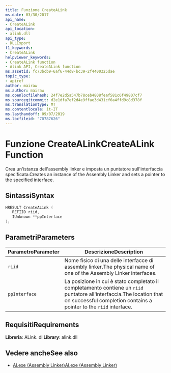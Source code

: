 ```yaml
---
title: Funzione CreateALink
ms.date: 03/30/2017
api_name:
- CreateALink
api_location:
- alink.dll
api_type:
- DLLExport
f1_keywords:
- CreateALink
helpviewer_keywords:
- CreateALink function
- Alink API, CreateALink function
ms.assetid: fc73bcb9-6af6-44d8-bc39-2f4400325dae
topic_type:
- apiref
author: mairaw
ms.author: mairaw
ms.openlocfilehash: 24f7e2d5a547b78ceb4808feaf581c6f49807cf7
ms.sourcegitcommit: d2e1dfa7ef2d4e9ffae3d431cf6a4ffd9c8d378f
ms.translationtype: MT
ms.contentlocale: it-IT
ms.lasthandoff: 09/07/2019
ms.locfileid: "70787626"
---
```

# <a name="createalink-function"></a><span data-ttu-id="76f97-102">Funzione CreateALink</span><span class="sxs-lookup"><span data-stu-id="76f97-102">CreateALink Function</span></span>
<span data-ttu-id="76f97-103">Crea un'istanza dell'assembly linker e imposta un puntatore sull'interfaccia specificata.</span><span class="sxs-lookup"><span data-stu-id="76f97-103">Creates an instance of the Assembly Linker and sets a pointer to the specified interface.</span></span>  
  
## <a name="syntax"></a><span data-ttu-id="76f97-104">Sintassi</span><span class="sxs-lookup"><span data-stu-id="76f97-104">Syntax</span></span>  
  
```cpp  
HRESULT CreateALink (  
   REFIID riid,  
   IUnknown **ppInterface  
);  
```  
  
## <a name="parameters"></a><span data-ttu-id="76f97-105">Parametri</span><span class="sxs-lookup"><span data-stu-id="76f97-105">Parameters</span></span>  
  
|<span data-ttu-id="76f97-106">Parametro</span><span class="sxs-lookup"><span data-stu-id="76f97-106">Parameter</span></span>|<span data-ttu-id="76f97-107">Descrizione</span><span class="sxs-lookup"><span data-stu-id="76f97-107">Description</span></span>|  
|---------------|-----------------|  
|`riid`|<span data-ttu-id="76f97-108">Nome fisico di una delle interfacce di assembly linker.</span><span class="sxs-lookup"><span data-stu-id="76f97-108">The physical name of one of the Assembly Linker interfaces.</span></span>|  
|`ppInterface`|<span data-ttu-id="76f97-109">La posizione in cui è stato completato il completamento contiene un `riid` puntatore all'interfaccia.</span><span class="sxs-lookup"><span data-stu-id="76f97-109">The location that on successful completion contains a pointer to the `riid` interface.</span></span>|  
  
## <a name="requirements"></a><span data-ttu-id="76f97-110">Requisiti</span><span class="sxs-lookup"><span data-stu-id="76f97-110">Requirements</span></span>  
 <span data-ttu-id="76f97-111">**Libreria**: ALink. dll</span><span class="sxs-lookup"><span data-stu-id="76f97-111">**Library**: alink.dll</span></span>  
  
## <a name="see-also"></a><span data-ttu-id="76f97-112">Vedere anche</span><span class="sxs-lookup"><span data-stu-id="76f97-112">See also</span></span>

- [<span data-ttu-id="76f97-113">Al.exe (Assembly Linker)</span><span class="sxs-lookup"><span data-stu-id="76f97-113">Al.exe (Assembly Linker)</span></span>](../../tools/al-exe-assembly-linker.md)
